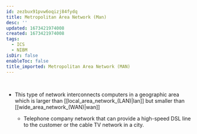 ```yaml
---
id: zezbux91pvw6oqizj84fydq
title: Metropolitan Area Network (Man)
desc: ''
updated: 1673421974008
created: 1673421974008
tags:
  - ICS
  - NIBM
isDir: false
enableToc: false
title_imported: Metropolitan Area Network (MAN)
---
```

 

-   This type of network interconnects computers in a geographic area which is larger than [[local_area_network_(LAN)|lan]] but smaller than [[wide_area_network_(WAN)|wan]] 

    -   Telephone company network that can provide a high-speed DSL line to the customer or the cable TV network in a city.

